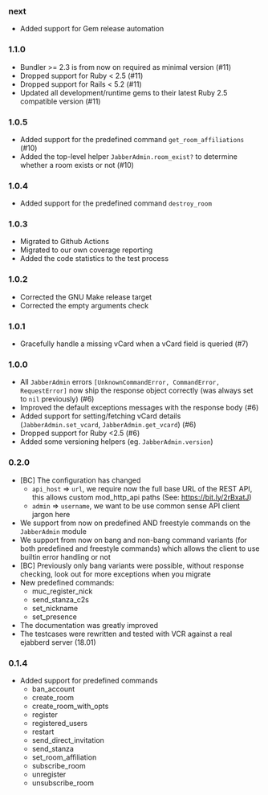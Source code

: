 ### next

* Added support for Gem release automation

### 1.1.0

* Bundler >= 2.3 is from now on required as minimal version (#11)
* Dropped support for Ruby < 2.5 (#11)
* Dropped support for Rails < 5.2 (#11)
* Updated all development/runtime gems to their latest
  Ruby 2.5 compatible version (#11)

### 1.0.5

* Added support for the predefined command `get_room_affiliations` (#10)
* Added the top-level helper `JabberAdmin.room_exist?` to determine whether
  a room exists or not (#10)

### 1.0.4

* Added support for the predefined command `destroy_room`

### 1.0.3

* Migrated to Github Actions
* Migrated to our own coverage reporting
* Added the code statistics to the test process

### 1.0.2

* Corrected the GNU Make release target
* Corrected the empty arguments check

### 1.0.1

* Gracefully handle a missing vCard when a vCard field is queried (#7)

### 1.0.0

* All `JabberAdmin` errors `[UnknownCommandError, CommandError, RequestError]`
  now ship the response object correctly (was always set to `nil` previously)
  (#6)
* Improved the default exceptions messages with the response body (#6)
* Added support for setting/fetching vCard details (`JabberAdmin.set_vcard`,
  `JabberAdmin.get_vcard`) (#6)
* Dropped support for Ruby <2.5 (#6)
* Added some versioning helpers (eg. `JabberAdmin.version`)

### 0.2.0

* [BC] The configuration has changed
  * `api_host` => `url`, we require now the full base URL of the REST API, this
    allows custom mod_http_api paths (See: https://bit.ly/2rBxatJ)
  * `admin` => `username`, we want to be use common sense API client jargon
    here
* We support from now on predefined AND freestyle commands on the `JabberAdmin`
  module
* We support from now on bang and non-bang command variants (for both
  predefined and freestyle commands) which allows the client to use builtin
  error handling or not
* [BC] Previously only bang variants were possible, without response checking,
  look out for more exceptions when you migrate
* New predefined commands:
  * muc_register_nick
  * send_stanza_c2s
  * set_nickname
  * set_presence
* The documentation was greatly improved
* The testcases were rewritten and tested with VCR against a real ejabberd
  server (18.01)

### 0.1.4

* Added support for predefined commands
  * ban_account
  * create_room
  * create_room_with_opts
  * register
  * registered_users
  * restart
  * send_direct_invitation
  * send_stanza
  * set_room_affiliation
  * subscribe_room
  * unregister
  * unsubscribe_room
